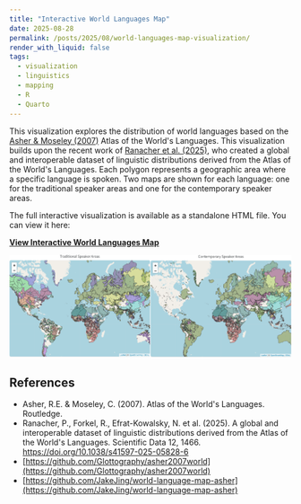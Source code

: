 ```yaml
---
title: "Interactive World Languages Map"
date: 2025-08-28
permalink: /posts/2025/08/world-languages-map-visualization/
render_with_liquid: false
tags:
  - visualization
  - linguistics
  - mapping
  - R
  - Quarto
---
```


This visualization explores the distribution of world languages based on the [Asher & Moseley (2007)](https://www.routledge.com/Atlas-of-the-Worlds-Languages/Asher-Moseley/p/book/9781315829845?srsltid=AfmBOor_QJOYhGh2ND2aaCP14OHbOHhJ6rOLfgAAPqPPf8vpS-rTtzBN) Atlas of the World's Languages. This visualization builds upon the recent work of [Ranacher et al. (2025)](https://doi.org/10.1038/s41597-025-05828-6), who created a global and interoperable dataset of linguistic distributions derived from the Atlas of the World's Languages. Each polygon represents a geographic area where a specific language is spoken. Two maps are shown for each language: one for the traditional speaker areas and one for the contemporary speaker areas.

The full interactive visualization is available as a standalone HTML file. You can view it here:

**[View Interactive World Languages Map](https://jakejing.github.io/world-language-map-asher/)**

![Atlas of the World’s Languages](https://raw.githubusercontent.com/JakeJing/jakejing.github.io/master/_posts/pics/maps/asher-map.png)


## References

- Asher, R.E. & Moseley, C. (2007). Atlas of the World's Languages. Routledge.
- Ranacher, P., Forkel, R., Efrat-Kowalsky, N. et al. (2025). A global and interoperable dataset of linguistic distributions derived from the Atlas of the World's Languages. Scientific Data 12, 1466. https://doi.org/10.1038/s41597-025-05828-6
- [https://github.com/Glottography/asher2007world](https://github.com/Glottography/asher2007world)
- [https://github.com/JakeJing/world-language-map-asher](https://github.com/JakeJing/world-language-map-asher)

